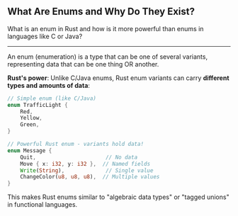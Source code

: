 ## What Are Enums and Why Do They Exist?

What is an enum in Rust and how is it more powerful than enums in languages like C or Java?

---

An enum (enumeration) is a type that can be one of several variants, representing data that can be one thing OR another.

**Rust's power**: Unlike C/Java enums, Rust enum variants can carry **different types and amounts of data**:

```rust
// Simple enum (like C/Java)
enum TrafficLight {
    Red,
    Yellow,
    Green,
}

// Powerful Rust enum - variants hold data!
enum Message {
    Quit,                      // No data
    Move { x: i32, y: i32 },  // Named fields
    Write(String),             // Single value
    ChangeColor(u8, u8, u8),  // Multiple values
}
```

This makes Rust enums similar to "algebraic data types" or "tagged unions" in functional languages.

